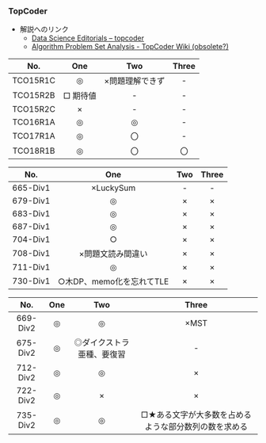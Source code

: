 ### TopCoder

* 解説へのリンク
  * [Data Science Editorials – topcoder](https://www.topcoder.com/community/data-science/data-science-editorials/)
  * [Algorithm Problem Set Analysis - TopCoder Wiki (obsolete?)](http://apps.topcoder.com/wiki/display/tc/Algorithm+Problem+Set+Analysis)


| No. |One|Two|Three|
|:---:|:-:|:-:|:-:|
| TCO15R1C |◎|×問題理解できず|-|
| TCO15R2B |□ 期待値|-|-|
| TCO15R2C |×|-|-|
| TCO16R1A |◎|◎|-|
| TCO17R1A |◎|〇|-|
| TCO18R1B |◎|〇|〇|

| No. |One|Two|Three|
|:---:|:-:|:-:|:-:|
| 665-Div1 |×LuckySum|-|-|
| 679-Div1 |◎|×|×|
| 683-Div1 |◎|×|×|
| 687-Div1 |◎|×|×|
| 704-Div1 |○|×|×|
| 708-Div1 |×問題文読み間違い|×|×|
| 711-Div1 |◎|×|×|
| 730-Div1 |○木DP、memo化を忘れてTLE|×|×|

| No. |One|Two|Three|
|:---:|:-:|:-:|:-:|
| 669-Div2 |◎|◎|×MST|
| 675-Div2 |◎|◎ダイクストラ亜種、要復習|-|
| 712-Div2 |◎|◎|×|
| 722-Div2 |◎|×|×|
| 735-Div2 |◎|◎|□★ある文字が大多数を占めるような部分数列の数を求める|

